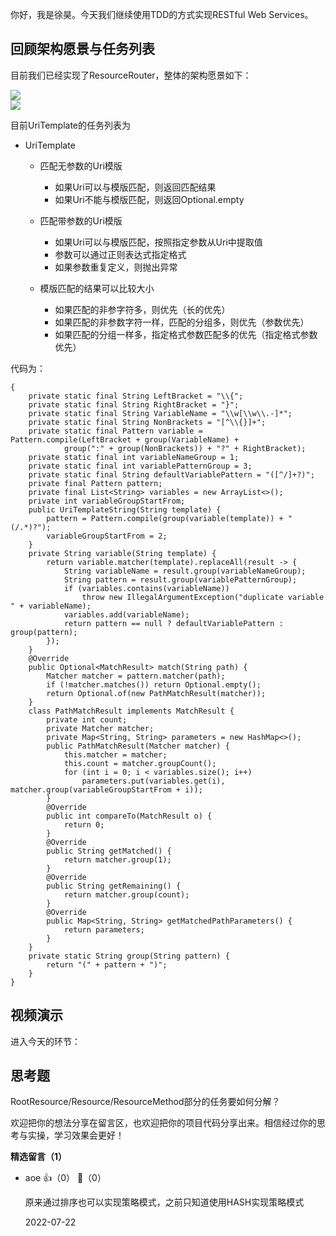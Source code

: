 你好，我是徐昊。今天我们继续使用TDD的方式实现RESTful Web Services。

## 回顾架构愿景与任务列表

目前我们已经实现了ResourceRouter，整体的架构愿景如下：

![](https://static001.geekbang.org/resource/image/59/24/59ee2d534a4ae87623a736157e848924.jpg?wh=2284x1285)  
![](https://static001.geekbang.org/resource/image/2e/a4/2ef7e84ba450b36d1df67cfce9e61da4.jpg?wh=2284x1285)

目前UriTemplate的任务列表为

- UriTemplate
  
  - 匹配无参数的Uri模版
    
    - 如果Uri可以与模版匹配，则返回匹配结果
    - 如果Uri不能与模版匹配，则返回Optional.empty
  - 匹配带参数的Uri模版
    
    - 如果Uri可以与模版匹配，按照指定参数从Uri中提取值
    - 参数可以通过正则表达式指定格式
    - 如果参数重复定义，则抛出异常
  - 模版匹配的结果可以比较大小
    
    - 如果匹配的非参字符多，则优先（长的优先）
    - 如果匹配的非参数字符一样，匹配的分组多，则优先（参数优先）
    - 如果匹配的分组一样多，指定格式参数匹配多的优先（指定格式参数优先）

代码为：

```
{
    private static final String LeftBracket = "\\{";
    private static final String RightBracket = "}";
    private static final String VariableName = "\\w[\\w\\.-]*";
    private static final String NonBrackets = "[^\\{}]+";
    private static final Pattern variable = Pattern.compile(LeftBracket + group(VariableName) +
            group(":" + group(NonBrackets)) + "?" + RightBracket);
    private static final int variableNameGroup = 1;
    private static final int variablePatternGroup = 3;
    private static final String defaultVariablePattern = "([^/]+?)";
    private final Pattern pattern;
    private final List<String> variables = new ArrayList<>();
    private int variableGroupStartFrom;
    public UriTemplateString(String template) {
        pattern = Pattern.compile(group(variable(template)) + "(/.*)?");
        variableGroupStartFrom = 2;
    }
    private String variable(String template) {
        return variable.matcher(template).replaceAll(result -> {
            String variableName = result.group(variableNameGroup);
            String pattern = result.group(variablePatternGroup);
            if (variables.contains(variableName))
                throw new IllegalArgumentException("duplicate variable " + variableName);
            variables.add(variableName);
            return pattern == null ? defaultVariablePattern : group(pattern);
        });
    }
    @Override
    public Optional<MatchResult> match(String path) {
        Matcher matcher = pattern.matcher(path);
        if (!matcher.matches()) return Optional.empty();
        return Optional.of(new PathMatchResult(matcher));
    }
    class PathMatchResult implements MatchResult {
        private int count;
        private Matcher matcher;
        private Map<String, String> parameters = new HashMap<>();
        public PathMatchResult(Matcher matcher) {
            this.matcher = matcher;
            this.count = matcher.groupCount();
            for (int i = 0; i < variables.size(); i++)
                parameters.put(variables.get(i), matcher.group(variableGroupStartFrom + i));
        }
        @Override
        public int compareTo(MatchResult o) {
            return 0;
        }
        @Override
        public String getMatched() {
            return matcher.group(1);
        }
        @Override
        public String getRemaining() {
            return matcher.group(count);
        }
        @Override
        public Map<String, String> getMatchedPathParameters() {
            return parameters;
        }
    }
    private static String group(String pattern) {
        return "(" + pattern + ")";
    }
}
```

## 视频演示

进入今天的环节：

## 思考题

RootResource/Resource/ResourceMethod部分的任务要如何分解？

欢迎把你的想法分享在留言区，也欢迎把你的项目代码分享出来。相信经过你的思考与实操，学习效果会更好！
<div><strong>精选留言（1）</strong></div><ul>
<li><span>aoe</span> 👍（0） 💬（0）<p>原来通过排序也可以实现策略模式，之前只知道使用HASH实现策略模式</p>2022-07-22</li><br/>
</ul>